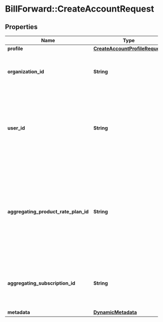 # BillForward::CreateAccountRequest

## Properties
Name | Type | Description | Notes
------------ | ------------- | ------------- | -------------
**profile** | [**CreateAccountProfileRequest**](CreateAccountProfileRequest.md) |  | [optional] 
**organization_id** | **String** | { \&quot;description\&quot; : \&quot;Organization associated with the account.\&quot;, \&quot;verbs\&quot;:[] } | [optional] 
**user_id** | **String** | { \&quot;description\&quot; : \&quot;User associated with the account. If this is null, no user is currently assocaited with the account. A user is only set when an account is associated with a user account.\&quot;, \&quot;verbs\&quot;:[] } | [optional] 
**aggregating_product_rate_plan_id** | **String** | { \&quot;description\&quot; : \&quot;If present, this will be the product rate plan to use when creating an aggregating subscription.  An account level aggregating subscription will be created when the first subscription is created against the account.\&quot;, \&quot;verbs\&quot;:[] } | [optional] 
**aggregating_subscription_id** | **String** | { \&quot;description\&quot; : \&quot;The consistent ID of the account level aggregating subscription, if one exists.\&quot;, \&quot;verbs\&quot;:[] } | [optional] 
**metadata** | [**DynamicMetadata**](DynamicMetadata.md) |  | [optional] 



